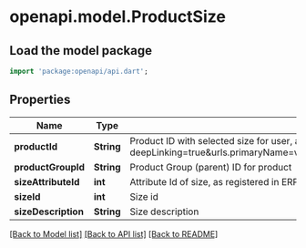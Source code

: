 # openapi.model.ProductSize

## Load the model package
```dart
import 'package:openapi/api.dart';
```

## Properties
Name | Type | Description | Notes
------------ | ------------- | ------------- | -------------
**productId** | **String** | Product ID with selected size for user, as retrievable from <a href=\"?deepLinking=true&urls.primaryName=v1.4#/Product/ShopProductInformation\">/api/Product</a> | [optional] 
**productGroupId** | **String** | Product Group (parent) ID for product | [optional] 
**sizeAttributeId** | **int** | Attribute Id of size, as registered in ERP Suite | [optional] 
**sizeId** | **int** | Size id | [optional] 
**sizeDescription** | **String** | Size description | [optional] 

[[Back to Model list]](../README.md#documentation-for-models) [[Back to API list]](../README.md#documentation-for-api-endpoints) [[Back to README]](../README.md)



